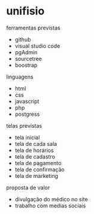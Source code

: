 # unifisio

ferramentas previstas
- github
- visual studio code
- pgAdmin
- sourcetree
- boostrap

linguagens 
- html
- css
- javascript
- php
- postgress

telas previstas
- tela inicial
- tela de cada sala
- tela de horários
- tela de cadastro
- tela de pagamento
- tela de confirmação
- tela de marketing

proposta de valor
- divulgação do médico no site
- trabalho com medias sociais
